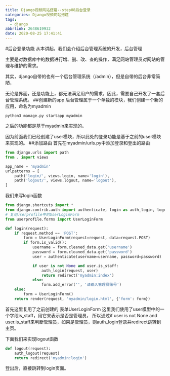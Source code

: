 ```yaml
---
title: Django视频网站搭建--step08后台登录
categories: Django视频网站搭建
tags:
  - django
abbrlink: 2648619932
date: 2020-08-25 17:41:41
---
```

#后台登录功能
从本讲起，我们会介绍后台管理系统的开发，后台管理

主要是对数据库中的数据进行增、删、改、查的操作，满足网站管理员对网站的管理与维护的需求。

其实，django自带的也有一个后台管理系统（/admin），但是自带的后台非常简陋，

无论是界面，还是功能上，都无法满足用户的需求，因此，需要自己开发了一套后台管理系统。
##创建新的app
后台管理属于一个单独的模块，我们创建一个新的应用，命名为myadmin
```shell script
python3 manage.py startapp myadmin
```
之后的功能都是基于myadmin来实现的。

因为前面我们已经创建了user模块，所以此处的登录功能是基于之前的user模块来实现的。
##添加路由
首先在myadmin/urls.py中添加登录和登出的路由
```python
from django.urls import path
from . import views

app_name = 'myadmin'
urlpatterns = [
    path('login/', views.login, name='login'),
    path('logout/', views.logout, name='logout'),
]
```

我们来写login函数
```python
from django.shortcuts import *
from django.contrib.auth import authenticate, login as auth_login, logout as auth_logout
# 复用userprofile中的UserLoginForm
from userprofile.forms import UserLoginForm

def login(request):
    if request.method == 'POST':
        form = UserLoginForm(request=request, data=request.POST)
        if form.is_valid():
            username = form.cleaned_data.get('username')
            password = form.cleaned_data.get('password')
            user = authenticate(username=username, password=password)

            if user is not None and user.is_staff:
                auth_login(request, user)
                return redirect('myadmin:index')
            else:
                form.add_error('', '请输入管理员账号')
    else:
        form = UserLoginForm()
    return render(request, 'myadmin/login.html', {'form': form})
```
首先这里复用了之前创建的 表单UserLoginForm
这里我们使用了user模型中的一个字段is_staff，用它来表示是否是管理员，
所以通过if user is not None and user.is_staff来判断管理员，如果是管理员，则auth_login登录并redirect跳转到主页。

下面我们来实现logout函数
```python
def logout(request):
    auth_logout(request)
    return redirect('myadmin:login')
```
登出后，直接跳转到login页面。

